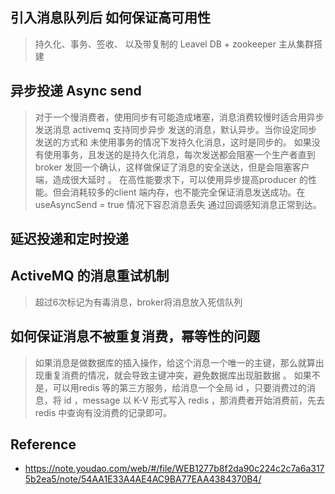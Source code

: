 ## 引入消息队列后 如何保证高可用性
> 持久化、事务、签收、 以及带复制的 Leavel DB + zookeeper 主从集群搭建  

## 异步投递   Async  send
> 对于一个慢消费者，使用同步有可能造成堵塞，消息消费较慢时适合用异步发送消息 activemq  支持同步异步 发送的消息，默认异步。当你设定同步发送的方式和 未使用事务的情况下发持久化消息，这时是同步的。 如果没有使用事务，且发送的是持久化消息，每次发送都会阻塞一个生产者直到 broker 发回一个确认，这样做保证了消息的安全送达，但是会阻塞客户端，造成很大延时 。 在高性能要求下，可以使用异步提高producer 的性能。但会消耗较多的client 端内存，也不能完全保证消息发送成功。在 useAsyncSend = true 情况下容忍消息丢失
> 通过回调感知消息正常到达。

## 延迟投递和定时投递

## ActiveMQ 的消息重试机制
> 超过6次标记为有毒消息，broker将消息放入死信队列

## 如何保证消息不被重复消费，幂等性的问题
> 如果消息是做数据库的插入操作，给这个消息一个唯一的主键，那么就算出现重复消费的情况，就会导致主键冲突，避免数据库出现脏数据 。 如果不是，可以用redis 等的第三方服务，给消息一个全局 id ，只要消费过的消息，将 id ，message 以 K-V 形式写入 redis ，那消费者开始消费前，先去 redis 中查询有没消费的记录即可。

## Reference
* https://note.youdao.com/web/#/file/WEB1277b8f2da90c224c2c7a6a3175b2ea5/note/54AA1E33A4AE4AC9BA77EAA4384370B4/
